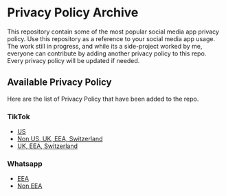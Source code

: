# Privacy Policy Archive
This repository contain some of the most popular social media app privacy policy.
Use this repository as a reference to your social media app usage.
The work still in progress, and while its a side-project worked by me, everyone can contribute by adding another privacy policy to this repo.
Every privacy policy will be updated if needed.

## Available Privacy Policy
Here are the list of Privacy Policy that have been added to the repo.
### TikTok
- [US](https://github.com/ryuu12/privacy-policy/blob/main/TikTok(US).md)
- [Non US, UK, EEA, Switzerland](https://github.com/ryuu12/privacy-policy/blob/main/TikTok%20(Non%20US%2C%20EEA%2C%20UK%2C%20Switzerland).md)
- [UK, EEA, Switzerland](https://github.com/ryuu12/privacy-policy/blob/main/TikTok(EEA%2C%20UK%2C%20Switzerland).md)
### Whatsapp
- [EEA](https://github.com/ryuu12/privacy-policy-archive/blob/main/Whatsapp(EEA).md)
- [Non EEA](https://github.com/ryuu12/privacy-policy-archive/blob/main/Whatsapp(Non%20EEA).md)
